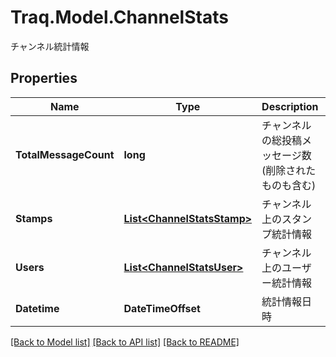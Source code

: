 # Traq.Model.ChannelStats
チャンネル統計情報

## Properties

Name | Type | Description | Notes
------------ | ------------- | ------------- | -------------
**TotalMessageCount** | **long** | チャンネルの総投稿メッセージ数(削除されたものも含む) | 
**Stamps** | [**List&lt;ChannelStatsStamp&gt;**](ChannelStatsStamp.md) | チャンネル上のスタンプ統計情報 | 
**Users** | [**List&lt;ChannelStatsUser&gt;**](ChannelStatsUser.md) | チャンネル上のユーザー統計情報 | 
**Datetime** | **DateTimeOffset** | 統計情報日時 | 

[[Back to Model list]](../../README.md#documentation-for-models) [[Back to API list]](../../README.md#documentation-for-api-endpoints) [[Back to README]](../../README.md)

